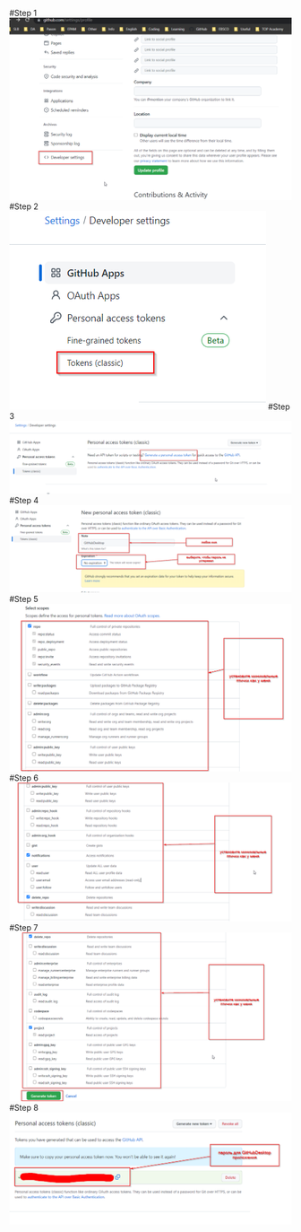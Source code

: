 #Step 1
![Step 1](step%201.png)
#Step 2
![Step 2](step%202.png)
#Step 3
![Step 3](step%203.png)
#Step 4
![Step 1](step%204.png)
#Step 5
![Step 5](step%205.png)
#Step 6
![Step 6](step%206.png)
#Step 7
![Step 7](step%207.png)
#Step 8
![Step 8](step%208.png)
